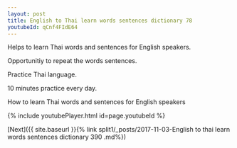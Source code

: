 ```yaml
---
layout: post
title: English to Thai learn words sentences dictionary 78 
youtubeId: qCnf4FIdE64
---
```

 
 
Helps to learn Thai words and sentences for English speakers.

Opportunitiy to repeat the words sentences. 

Practice Thai language. 
 
10 minutes practice every day. 
 
How to learn Thai words and sentences for English speakers 
 
{% include youtubePlayer.html id=page.youtubeId %}
 
 
[Next]({{ site.baseurl }}{% link  split1/_posts/2017-11-03-English to thai learn words sentences dictionary 390 .md%})
 
